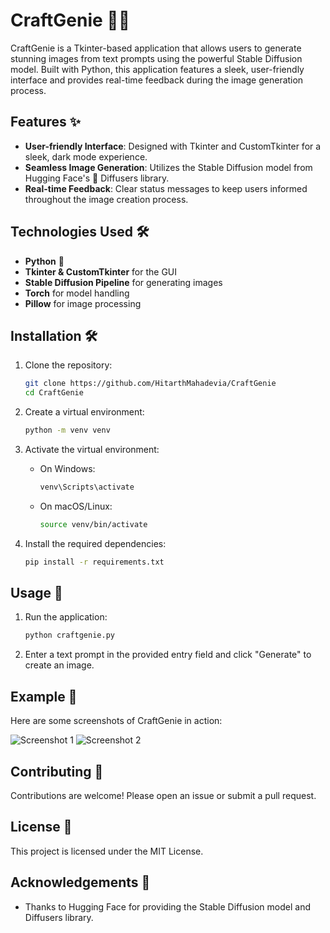 # CraftGenie 🎨✨

CraftGenie is a Tkinter-based application that allows users to generate stunning images from text prompts using the powerful Stable Diffusion model. Built with Python, this application features a sleek, user-friendly interface and provides real-time feedback during the image generation process.

## Features ✨
- **User-friendly Interface**: Designed with Tkinter and CustomTkinter for a sleek, dark mode experience.
- **Seamless Image Generation**: Utilizes the Stable Diffusion model from Hugging Face's 🤗 Diffusers library.
- **Real-time Feedback**: Clear status messages to keep users informed throughout the image creation process.

## Technologies Used 🛠️
- **Python** 🐍
- **Tkinter & CustomTkinter** for the GUI
- **Stable Diffusion Pipeline** for generating images
- **Torch** for model handling
- **Pillow** for image processing

## Installation 🛠️

1. Clone the repository:
    ```bash
    git clone https://github.com/HitarthMahadevia/CraftGenie
    cd CraftGenie
    ```

2. Create a virtual environment:
    ```bash
    python -m venv venv
    ```

3. Activate the virtual environment:
    - On Windows:
      ```bash
      venv\Scripts\activate
      ```
    - On macOS/Linux:
      ```bash
      source venv/bin/activate
      ```

4. Install the required dependencies:
    ```bash
    pip install -r requirements.txt
    ```

## Usage 🚀
1. Run the application:
    ```bash
    python craftgenie.py
    ```

2. Enter a text prompt in the provided entry field and click "Generate" to create an image.

## Example 📸
Here are some screenshots of CraftGenie in action:

![Screenshot 1](screenshots/screenshot1.png)
![Screenshot 2](screenshots/screenshot2.png)

## Contributing 🤝
Contributions are welcome! Please open an issue or submit a pull request.

## License 📄
This project is licensed under the MIT License.

## Acknowledgements 🙏
- Thanks to Hugging Face for providing the Stable Diffusion model and Diffusers library.
